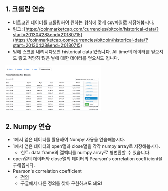 ## 1. 크롤링 연습
- 비트코인 데이터를 크롤링하여 원하는 형식에 맞게 csv파일로 저장해봅시다.
- 링크: [https://coinmarketcap.com/currencies/bitcoin/historical-data/?start=20130428&end=20180715](https://coinmarketcap.com/currencies/bitcoin/historical-data/?start=20130428&end=20180715)
- 밑에 스크롤 내리시다보면 historical data 있습니다. All time의 데이터를 얻으셔도 좋고 적당히 많은 날에 대한 데이터를 얻으셔도 됩니다.
<img src='bitcoin.png' width="300px">

## 2. Numpy 연습
- 1에서 얻은 데이터를 활용하여 Numpy 사용을 연습해봅시다.
- 1에서 얻은 데이터의 open열과 close열을 각각 numpy array로 저장해봅시다.
    - 힌트: data frame의 열벡터를 numpy array로 형변환할 수 있습니다.
- open열의 데이터와 close열의 데이터의 Pearson's correlation coefficient을 구해봅시다.
- Pearson's correlation coefficient
    - [정의](https://en.wikipedia.org/wiki/Pearson_correlation_coefficient#For_a_population)
    - 구글에서 다른 정의를 찾아 구현하셔도 돼요!